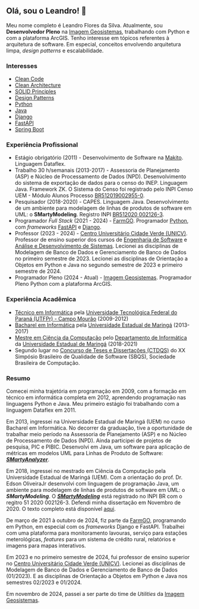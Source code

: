 ## Olá, sou o Leandro! 👋

Meu nome completo é Leandro Flores da Silva.
Atualmente, sou **Desenvolvedor Pleno** na [Imagem Geosistemas](https://www.img.com.br/pt-br/home), trabalhando com Python e com a plataforma ArcGIS.
Tenho interesse em tópicos referentes à arquitetura de software. Em especial, conceitos envolvendo arquitetura limpa, *design patterns* e escalabilidade.

### Interesses
- [Clean Code](https://www.amazon.com/Clean-Code-Handbook-Software-Craftsmanship/dp/0132350882)
- [Clean Architecture](https://www.amazon.com/Clean-Architecture-Craftsmans-Software-Structure/dp/0134494164)
- [SOLID Principles](https://www.amazon.com/Practical-Guide-SOLID-Design-Principles/dp/B0C2RZDX12)
- [Design Patterns](https://refactoring.guru/design-patterns)
- [Python](https://www.python.org/)
- [Java](https://www.java.com/pt-BR/)
- [Django](https://www.djangoproject.com/)
- [FastAPI](https://fastapi.tiangolo.com/)
- [Spring Boot](https://spring.io/projects/spring-boot)

### Experiência Profissional

- Estágio obrigatório (2011) - Desenvolvimento de Software na [Makito](https://makito.com.br/). Linguagem Dataflex.
- Trabalho 30 h/semanais (2013-2017) - Assessoria de Planejamento (ASP) e Núcleo de Processamento de Dados (NPD). Desenvolvimento do sistema de exportação de dados para o censo do INEP. Linguagem Java. Framework ZK. O Sistema do Censo foi registrado pelo INPI Censo UEM - Módulo Alunos Processo [BR512019002955-0](https://www.cpr.uem.br/pite/index.php/portfolio-de-tecnologias/3409-censo-uem-modulo-alunos).
- Pesquisador (2018-2020) - CAPES. Linguagem Java. Desenvolvimento de um ambiente para modelagem de linhas de produtos de software em UML: o **SMartyModeling**. Registro INPI [BR512020 002126-3](https://www.cpr.uem.br/pite/index.php/portfolio-de-tecnologias/3411-smartymodeling).
- Programador *Full Stack* (2021 - 2024) - [FarmGO](https://farmgo.com.br/). Programador [Python](https://www.python.org/), com *frameworks* [FastAPI](https://fastapi.tiangolo.com/) e [Django](https://www.djangoproject.com/).
- Professor (2023 - 2024) - [Centro Universitário Cidade Verde (UNICV)](https://unicv.edu.br/). Professor de ensino superior dos cursos de [Engenharia de Software](https://cursos.unifcv.edu.br/graduacao/engenharia-de-software) e [Análise e Desenvolvimento de Sistemas](https://cursos.unifcv.edu.br/graduacao/analise-e-desenvolvimento-de-sistemas). Lecionei as disciplinas de Modelagem de Banco de Dados e Gerenciamento de Banco de Dados no primeiro semestre de 2023. Lecionei as disciplinas de Orientação a Objetos em Python e Java no segundo semestre de 2023 e primeiro semestre de 2024. 
- Programador Pleno (2024 - Atual) - [Imagem Geosistemas](https://www.img.com.br/pt-br/home). Programador Pleno Python com a plataforma ArcGIS.

### Experiência Acadêmica

- [Técnico em Informática](https://www.utfpr.edu.br/cursos/tecnico/integrado/tecnico-integrado-em-informatica) pela [Universidade Tecnológica Federal do Paraná (UTFPr) - Campo Mourão](https://www.utfpr.edu.br/campus/campomourao/home) (2009-2012)
- [Bacharel em Informática](http://www.pen.uem.br/site/public/curso/a99a3305e6ffbd5db96ef5506978504214b31397) pela [Universidade Estadual de Maringá](https://www.uem.br/) (2013-2017)
- [Mestre em Ciência da Computação](https://pcc.uem.br/apresentacao) pelo [Departamento de Informática](https://www.uem.br/din/pos-graduacao) da [Universidade Estadual de Maringá](https://www.uem.br/) (2018-2021)
- Segundo lugar no [Concurso de Teses e Dissertações (CTDQS)](https://dl.acm.org/doi/10.1145/3493244.3493274) do XX Simpósio Brasileiro de Qualidade de Software (SBQS), Sociedade Brasileira de Computação.


### Resumo

Comecei minha trajetória em programação em 2009, com a formação em técnico em informática completa em 2012, aprendendo programação nas linguagens Python e Java. Meu primeiro estágio foi trabalhando com a linguagem Dataflex em 2011.


Em 2013, ingressei na Universidade Estadual de Maringá (UEM) no curso Bacharel em Informática. No decorrer da graduação, tive a oportunidade de trabalhar meio período na Assessoria de Planejamento (ASP) e no Núcleo de Processamento de Dados (NPD). Ainda participei de projetos de pesquisa, PIC e PIBIC. Desenvolvi em Java, um software para aplicação de métricas em modelos UML para Linhas de Produto de Software: [***SMartyAnalyzer***](https://github.com/leandroflores/smarty_analyzer). 


Em 2018, ingressei no mestrado em Ciência da Computação pela Universidade Estadual de Maringá (UEM). Com a orientação do prof. Dr. Edson OliveiraJr desenvolvi com linguagem de programação Java, um ambiente para modelagem de linhas de produtos de software em UML: o ***SMartyModeling***. O [***SMartyModeling***](https://github.com/leandroflores/smartymodeling_eng) está registrado no INPI BR com o regitro 51 2020 002126-3. Defendi minha dissertação em Novembro de 2020. O texto completo está disponível [aqui](http://repositorio.uem.br:8080/jspui/handle/1/7554).

De março de 2021 à outubro de 2024, fiz parte da [FarmGO](https://farmgo.com.br/), programando em Python, em especial com os *frameworks* Django e FastAPI. Trabalhei com uma plataforma para monitoramento lavouras, serviço para estações meterológicas, *features* para um sistema de crédito rural, relatórios e imagens para mapas interativos.

Em 2023 e no primeiro semestre de 2024, fui professor de ensino superior no [Centro Universitário Cidade Verde (UNICV)](https://unicv.edu.br/). Lecionei as disciplinas de Modelagem de Banco de Dados e Gerenciamento de Banco de Dados (01/2023). E as disciplinas de Orientação a Objetos em Python e Java nos semestres 02/2023 e 01/2024. 

Em novembro de 2024, passei a ser parte do time de *Utilities* da  [Imagem Geosistemas](https://www.img.com.br/pt-br/home).


